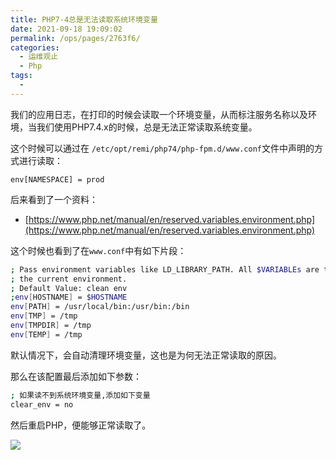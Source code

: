 ```yaml
---
title: PHP7-4总是无法读取系统环境变量
date: 2021-09-18 19:09:02
permalink: /ops/pages/2763f6/
categories:
  - 运维观止
  - Php
tags:
  - 
---
```


我们的应用日志，在打印的时候会读取一个环境变量，从而标注服务名称以及环境，当我们使用PHP7.4.x的时候，总是无法正常读取系统变量。

这个时候可以通过在 `/etc/opt/remi/php74/php-fpm.d/www.conf`文件中声明的方式进行读取：

```
env[NAMESPACE] = prod
```

后来看到了一个资料：

- [https://www.php.net/manual/en/reserved.variables.environment.php](https://www.php.net/manual/en/reserved.variables.environment.php)

这个时候也看到了在`www.conf`中有如下片段：

```bash
; Pass environment variables like LD_LIBRARY_PATH. All $VARIABLEs are taken from
; the current environment.
; Default Value: clean env
;env[HOSTNAME] = $HOSTNAME
env[PATH] = /usr/local/bin:/usr/bin:/bin
env[TMP] = /tmp
env[TMPDIR] = /tmp
env[TEMP] = /tmp
```

默认情况下，会自动清理环境变量，这也是为何无法正常读取的原因。

那么在该配置最后添加如下参数：

```bash
; 如果读不到系统环境变量,添加如下变量
clear_env = no
```

然后重启PHP，便能够正常读取了。

![](http://t.eryajf.net/imgs/2021/09/de258d90915289e1.jpg)
